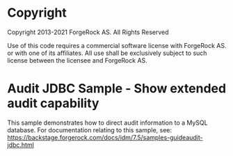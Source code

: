 Copyright
=============
Copyright 2013-2021 ForgeRock AS. All Rights Reserved

Use of this code requires a commercial software license with ForgeRock AS.
or with one of its affiliates. All use shall be exclusively subject
to such license between the licensee and ForgeRock AS.

Audit JDBC Sample - Show extended audit capability
==================================================

This sample demonstrates how to direct audit information to a MySQL database. For documentation relating to this
sample, see:
https://backstage.forgerock.com/docs/idm/7.5/samples-guideaudit-jdbc.html
